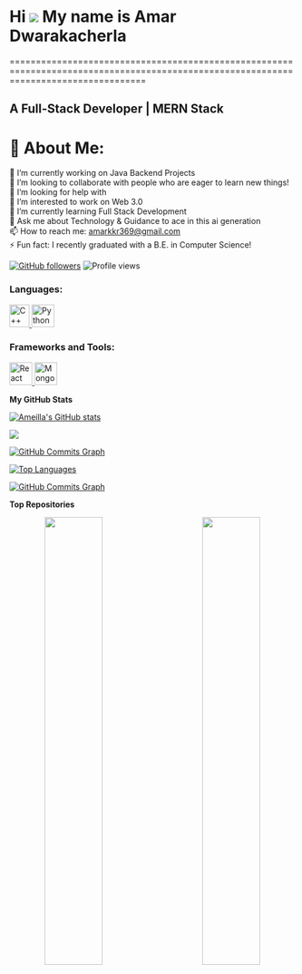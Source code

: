 # Hi ![](https://user-images.githubusercontent.com/18350557/176309783-0785949b-9127-417c-8b55-ab5a4333674e.gif) My name is Amar Dwarakacherla
======================================================================================================================================

## A Full-Stack Developer | MERN Stack

# 💫 About Me:
🔭 I’m currently working on Java Backend Projects<br>👯  I’m looking to collaborate with people who are eager to learn new things!<br>🤝 I’m looking for help with<br>🌱 I’m interested to work on Web 3.0<br>🌱 I’m currently learning Full Stack Development<br>💬 Ask me about Technology & Guidance to ace in this ai generation<br>📫 How to reach me: amarkkr369@gmail.com<br>⚡ Fun fact: I recently graduated with a B.E. in Computer Science!

[![GitHub followers](https://img.shields.io/github/followers/Ameilla?logo=github&style=for-the-badge&color=0891b2&labelColor=1c1917)](https://www.github.com/Ameilla)
![Profile views](https://komarev.com/ghpvc/?username=Ameilla&label=Profile%20views&color=0e75b6&style=flat)

### Languages:
<p align="left">
    <a href="https://reactjs.org/" target="_blank" rel="noreferrer">
        <img src="https://upload.wikimedia.org/wikipedia/commons/thumb/1/18/ISO_C%2B%2B_Logo.svg/800px-ISO_C%2B%2B_Logo.svg.png" alt="C++" width="35" height="40"/>
    </a>
    <a href="https://firebase.google.com/" target="_blank" rel="noreferrer">
        <img src="https://cdn4.iconfinder.com/data/icons/logos-and-brands/512/267_Python_logo-512.png" alt="Python" width="40" height="40"/>
    </a>
    <!-- Add other languages here -->
</p>

### Frameworks and Tools:
<p align="left">
    <a href="https://reactjs.org/" target="_blank" rel="noreferrer">
        <img src="https://upload.wikimedia.org/wikipedia/commons/thumb/a/a7/React-icon.svg/2300px-React-icon.svg.png" alt="React" width="40" height="40"/>
    </a>
    <a href="https://firebase.google.com/" target="_blank" rel="noreferrer">
        <img src="https://www.tutorialsteacher.com/Content/images/home/mongodb.svg" alt="MongoDB" width="40" height="40"/>
    </a>
    <!-- Add other frameworks and tools here -->
</p>

<b>My GitHub Stats</b>

<p align="left">
    <a href="http://www.github.com/Ameilla">
        <img src="https://github-readme-stats.vercel.app/api?username=Ameilla&show_icons=true&hide=&count_private=true&title_color=22c55e&text_color=ffffff&icon_color=0891b2&bg_color=1c1917&hide_border=true&show_icons=true" alt="Ameilla's GitHub stats" />
    </a>
</p>

<p align="left">
    <a href="http://www.github.com/Ameilla">
        <img src="https://github-readme-streak-stats.herokuapp.com/?user=Ameilla&stroke=ffffff&background=1c1917&ring=22c55e&fire=22c55e&currStreakNum=ffffff&currStreakLabel=22c55e&sideNums=ffffff&sideLabels=ffffff&dates=ffffff&hide_border=true" />
    </a>
</p>

<p align="left">
    <a href="http://www.github.com/Ameilla">
        <img src="https://github-readme-activity-graph.cyclic.app/graph?username=Ameilla&bg_color=1c1917&color=ffffff&line=0891b2&point=ffffff&area_color=1c1917&area=true&hide_border=true&custom_title=GitHub%20Commits%20Graph" alt="GitHub Commits Graph" />
    </a>
</p>

<p align="left">
    <a href="https://github.com/Ameilla" align="left">
        <img src="https://github-readme-stats.vercel.app/api/top-langs/?username=Ameilla&langs_count=10&title_color=22c55e&text_color=ffffff&icon_color=0891b2&bg_color=1c1917&hide_border=true&locale=en&custom_title=Top%20%Languages" alt="Top Languages" />
    </a>
</p>

<p align="left">
    <a href="http://www.github.com/Ameilla">
        <img src="https://github-readme-activity-graph.cyclic.app/graph?username=Ameilla&bg_color=1c1917&color=ffffff&line=0891b2&point=ffffff&area_color=1c1917&area=true&hide_border=true&custom_title=GitHub%20Commits%20Graph&hide_title=true&hide_axis=true&hide_progress=true&theme=react-dark&repository=Ameilla/LeetCode" alt="GitHub Commits Graph" />
    </a>
</p>

<b>Top Repositories</b>

<div width="100%" align="center">
    <a href="https://github.com/Ameilla/Dipayan">
        <img align="left" width="45%" src="https://github-readme-stats.vercel.app/api/pin/?username=Ameilla&repo=Dipayan&title_color=22c55e&text_color=ffffff&icon_color=0891b2&bg_color=1c1917&hide_border=true&locale=en" />
    </a>
    <a href="https://github.com/Ameilla/DSA">
        <img align="right" width="45%" src="https://github-readme-stats.vercel.app/api/pin/?username=Ameilla&repo=Sandesh&title_color=22c55e&text_color=ffffff&icon_color=0891b2&bg_color=1c1917&hide_border=true&locale=en" />
    </a>
</div>

